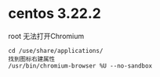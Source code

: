 # centos 3.22.2

root 无法打开Chromium

    cd /use/share/applications/
    找到图标右建属性
    /usr/bin/chromium-browser %U --no-sandbox